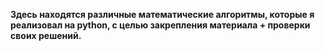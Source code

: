 **Здесь находятся различные математические алгоритмы, которые я реализовал на python, с целью закрепления материала + проверки своих решений.**

